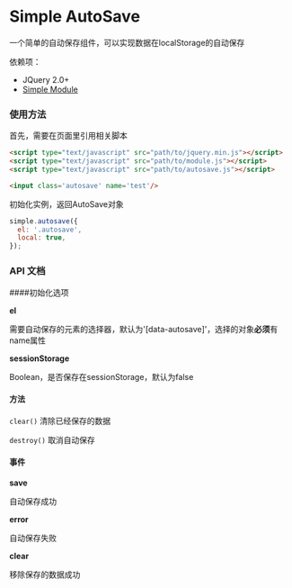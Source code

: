# Simple AutoSave

一个简单的自动保存组件，可以实现数据在localStorage的自动保存

依赖项：

- JQuery 2.0+
- [Simple Module](https://github.com/mycolorway/simple-module)

### 使用方法
首先，需要在页面里引用相关脚本

```html
<script type="text/javascript" src="path/to/jquery.min.js"></script>
<script type="text/javascript" src="path/to/module.js"></script>
<script type="text/javascript" src="path/to/autosave.js"></script>

<input class='autosave' name='test'/>

```

初始化实例，返回AutoSave对象

```js
simple.autosave({
  el: '.autosave',
  local: true,
});

```

### API 文档

####初始化选项

__el__

需要自动保存的元素的选择器，默认为'[data-autosave]'，选择的对象**必须**有name属性
  
__sessionStorage__

Boolean，是否保存在sessionStorage，默认为false


#### 方法

`clear()` 清除已经保存的数据

`destroy()` 取消自动保存

#### 事件

__save__ 

自动保存成功

__error__ 

自动保存失败

__clear__

移除保存的数据成功